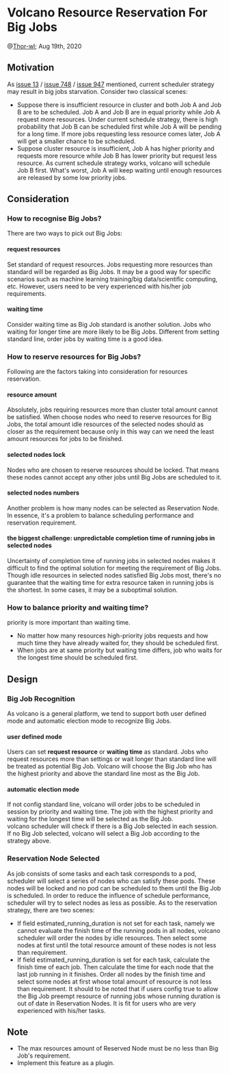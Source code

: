 # Volcano Resource Reservation For Big Jobs

@[Thor-wl](https://github.com/Thor-wl); Aug 19th, 2020

## Motivation
As [issue 13](https://github.com/volcano-sh/volcano/issues/13) / [issue 748](https://github.com/volcano-sh/volcano/issues/748) 
/ [issue 947](https://github.com/volcano-sh/volcano/issues/947) mentioned, current scheduler strategy may result in big 
jobs starvation. Consider two classical scenes:
* Suppose there is insufficient resource in cluster and both Job A and Job B are to be scheduled. Job A and Job B are in 
equal priority while Job A request more resources. Under current schedule strategy, there is high probability that Job B
can be scheduled first while Job A will be pending for a long time. If more jobs requesting less resource comes later, 
Job A will get a smaller chance to be scheduled.
* Suppose cluster resource is insufficient, Job A has higher priority and requests more resource while Job B has lower
priority but request less resource. As current schedule strategy works, volcano will schedule Job B first. What's worst,
Job A will keep waiting until enough resources are released by some low priority jobs. 

## Consideration
### How to recognise Big Jobs?
There are two ways to pick out Big Jobs:
#### request resources
Set standard of request resources. Jobs requesting more resources than standard will be regarded as Big Jobs. It may be
a good way for specific scenarios such as machine learning training/big data/scientific computing, etc. However, users 
need to be very experienced with his/her job requirements.
#### waiting time
Consider waiting time as Big Job standard is another solution. Jobs who waiting for longer time are more likely to be
Big Jobs. Different from setting standard line, order jobs by waiting time is a good idea.
### How to reserve resources for Big Jobs?
Following are the factors taking into consideration for resources reservation.
#### resource amount
Absolutely, jobs requiring resources more than cluster total amount cannot be satisfied. When choose nodes who need to
reserve resources for Big Jobs, the total amount idle resources of the selected nodes should as closer as the requirement
because only in this way can we need the least amount resources for jobs to be finished. 
#### selected nodes lock
Nodes who are chosen to reserve resources should be locked. That means these nodes cannot accept any other jobs until Big
Jobs are scheduled to it.
#### selected nodes numbers
Another problem is how many nodes can be selected as Reservation Node. In essence, it's a problem to balance scheduling
performance and reservation requirement.
#### the biggest challenge: unpredictable completion time of running jobs in selected nodes
Uncertainty of completion time of running jobs in selected nodes makes it difficult to find the optimal solution for 
meeting the requirement of Big Jobs. Though idle resources in selected nodes satisfied Big Jobs most, there's no guarantee 
that the waiting time for extra resource taken in running jobs is the shortest. In some cases, it may be a suboptimal 
solution.
### How to balance priority and waiting time?
priority is more important than waiting time.
* No matter how many resources high-priority jobs requests and how much time they have already waited for, they should be
scheduled first.
* When jobs are at same priority but waiting time differs, job who waits for the longest time should be scheduled first.

## Design
### Big Job Recognition
As volcano is a general platform, we tend to support both user defined mode and automatic election mode to recognize Big
Jobs.
#### user defined mode
Users can set **request resource** or **waiting time** as standard. Jobs who request resources more than settings or 
wait longer than standard line will be treated as potential Big Job. Volcano will choose the Big Job who has the highest 
priority and above the standard line most as the Big Job.
#### automatic election mode
If not config standard line, volcano will order jobs to be scheduled in session by priority and waiting time. The job 
with the highest priority and waiting for the longest time will be selected as the Big Job.                                                                                
volcano scheduler will check if there is a Big Job selected in each session. If no Big Job selected, volcano will select
a Big Job according to the strategy above.
### Reservation Node Selected
As job consists of some tasks and each task corresponds to a pod, scheduler will select a series of nodes who can satisfy
these pods. These nodes will be locked and no pod can be scheduled to them until the Big Job is scheduled. In order to 
reduce the influence of schedule performance, scheduler will try to select nodes as less as possible. 
As to the reservation strategy, there are two scenes:
* If field estimated_running_duration is not set for each task, namely we cannot evaluate the finish time of the running
pods in all nodes, volcano scheduler will order the nodes by idle resources. Then select some nodes at first until the 
total resource amount of these nodes is not less than requirement. 
* If field estimated_running_duration is set for each task, calculate the finish time of each job. Then calculate the 
time for each node that the last job running in it finishes. Order all nodes by the finish time and select some nodes at
first whose total amount of resource is not less than requirement. It should to be noted that if users config true to 
allow the Big Job preempt resource of running jobs whose running duration is out of date in Reservation Nodes. It is fit
for users who are very experienced with his/her tasks.
 
## Note
* The max resources amount of Reserved Node must be no less than Big Job's requirement.
* Implement this feature as a plugin.